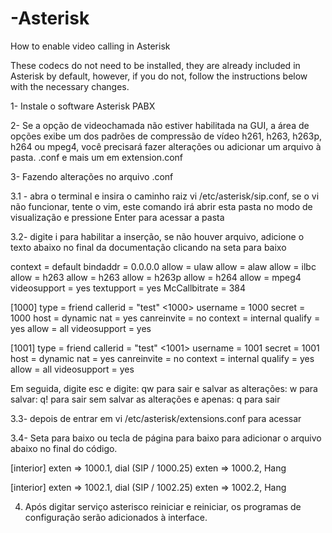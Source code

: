 # -Asterisk
How to enable video calling in Asterisk

These codecs do not need to be installed, they are already included in Asterisk by default, however, if you do not, follow the instructions below with the necessary changes.

1- Instale o software Asterisk PABX

2- Se a opção de videochamada não estiver habilitada na GUI, a área de opções exibe um dos padrões de compressão de vídeo h261, h263, h263p, h264 ou mpeg4, você precisará fazer alterações ou adicionar um arquivo à pasta. .conf e mais um em extension.conf

3- Fazendo alterações no arquivo .conf

3.1 - abra o terminal e insira o caminho raiz vi /etc/asterisk/sip.conf, se o vi não funcionar, tente o vim, este comando irá abrir esta pasta no modo de visualização e pressione Enter para acessar a pasta

3.2- digite i para habilitar a inserção, se não houver arquivo, adicione o texto abaixo no final da documentação clicando na seta para baixo

context = default
bindaddr = 0.0.0.0
allow = ulaw
allow = alaw
allow = ilbc
allow = h263
allow = h263
allow = h263p
allow = h264
allow = mpeg4
videosupport = yes
textupport = yes
McCallbitrate = 384

[1000]
type = friend
callerid = "test" <1000>
username = 1000
secret = 1000
host = dynamic
nat = yes
canreinvite = no
context = internal
qualify = yes
allow = all
videosupport = yes

[1001]
type = friend
callerid = "test" <1001>
username = 1001
secret = 1001
host = dynamic
nat = yes
canreinvite = no
context = internal
qualify = yes
allow = all
videosupport = yes

Em seguida, digite esc e digite: qw para sair e salvar as alterações: w para salvar: q! para sair sem salvar as alterações e apenas: q para sair

3.3- depois de entrar em vi /etc/asterisk/extensions.conf para acessar

3.4- Seta para baixo ou tecla de página para baixo para adicionar o arquivo abaixo no final do código.

[interior]
exten => 1000.1, dial (SIP / 1000.25)
exten => 1000.2, Hang

[interior]
exten => 1002.1, dial (SIP / 1002.25)
exten => 1002.2, Hang

4. Após digitar serviço asterisco reiniciar e reiniciar, os programas de configuração serão adicionados à interface.
